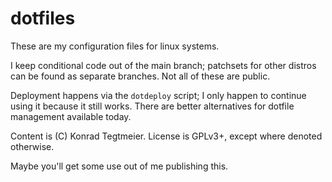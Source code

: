 # dotfiles

These are my configuration files for linux systems.

I keep conditional code out of the main branch;
patchsets for other distros can be found as separate branches.
Not all of these are public.

Deployment happens via the `dotdeploy` script; I only happen
to continue using it because it still works. There are better
alternatives for dotfile management available today.

Content is (C) Konrad Tegtmeier.
License is GPLv3+, except where denoted otherwise.

Maybe you'll get some use out of me publishing this.
